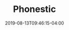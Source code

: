 ---
title: "Phonestic"
date: 2019-08-13T09:46:15-04:00
description: "Um jeito simplificado de se manter informado"
---